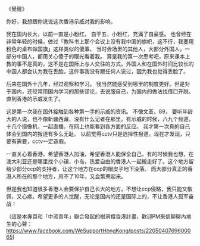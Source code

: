 《覺醒》

你好，我想跟你说说这次香港示威对我的影响。

我在国内长大，以前一直是小粉红。 自干五，小粉红，充满了自豪感。 也曾经在非常年轻的时候，做过「教科书上那个会议上没有我中国的旗帜，这不行，我要用粉色的桌布做国旗」这样类似的傻事。 当时会场里的其他人，大部分外国人，一部分中国人，都用关心傻子的眼光看着我。 算是我的第一次思考吧，原来课本上教的事不是真的，这不是在国际上与人交往的方式。外国人和在国外时间比较长的中国人都会认为我在丢脸。这件事我没有跟任何人说过，因为我也觉得丢脸了。

后来在国外十几年，经过观察和学习。 我当然能感受到哪里的制度更好。但是对于国内，还经常用国内学习的那些谬论，去说服自己，为国内的做法找借口开脱。直到香港的示威发生了。

这是第一次我在国外接触到各种第一手的示威的资讯。 不像文革，89， 要听年龄大的人说，也不像新疆西藏，没有什么记者在那里。有示威的时候，八九个频道，十几个摄像机，一起直播。在网上也能看到各方面的反应。 我才第一次真的自己体会到国内的报道有多么无耻。 以前觉得cctv只是选择性报道。现在才发现，只要有需要，cctv一定造假。

一直关心着香港，希望香港人加油，希望香港人能保全自己。有的时候我也想，在澳大利亚还是哪里找个小镇，小岛，热爱自由的香港人一起搬走好了。这个地方留给少部分ccp的支持者，让这个地方在ccp的眼皮子地下没落。 而大部分真正的香港人所在的那个地方，用不了10年，又会繁荣起来。

但是我也知道很多香港人会要保护自己长大的地方，不想让ccp侵略，我只能又敬佩，又心疼。希望更多的人觉醒，无论是国内的还是国际上的，不让香港人孤军奋战！

（這是本專頁和「中流青年」聯合發起的樹洞撐香港計畫，歡迎PM來信聊聊內地生的心聲：https://www.facebook.com/WeSupportHongKong/posts/2205040769600065)

